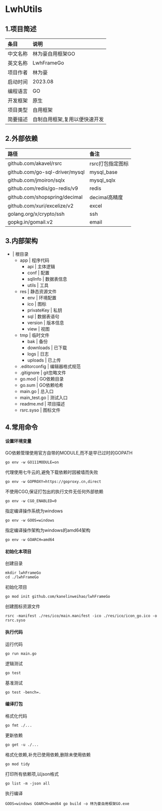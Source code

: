 <!-- README -->
# LwhUtils

## 1.项目简述
| 条目   | 说明 |
|:--|:--|
| 中文名称 | 林为豪自用框架GO |
| 英文名称 | LwhFrameGo |
| 项目作者 | 林为豪 |
| 启动时间 | 2023.08 |
| 编程语言 | GO |
| 开发框架 | 原生 |
| 项目类型 | 自用框架 |
| 简要描述 | 自制自用框架,复用以便快速开发 |

## 2.外部依赖

| 路径 | 备注         |
| :-- |:-----------|
| github.com/akavel/rsrc | rsrc打包指定图标 |
| github.com/go-sql-driver/mysql | mysql_base |
| github.com/jmoiron/sqlx | mysql_sqlx |
| github.com/redis/go-redis/v9 | redis      |
| github.com/shopspring/decimal | decimal高精度 |
| github.com/xuri/excelize/v2 | excel      |
| golang.org/x/crypto/ssh | ssh        |
| gopkg.in/gomail.v2 | email      |

## 3.内部架构
- | 根目录
    - app | 程序代码
        - api | 主体逻辑
        - conf | 配置
        - sqlInfo | 数据表信息
        - utils | 工具
    - res | 静态资源文件
        - env | 环境配置
        - ico | 图标
        - privateKey | 私钥
        - sql | 数据表语句
        - version | 版本信息
        - view | 视图
    - tmp | 临时文件
        - bak | 备份
        - downloads | 已下载
        - logs | 日志
        - uploads | 已上传
    - .editorconfig | 编辑器格式规范
    - .gitignore | git忽略文件
    - go.mod | GO依赖目录
    - go.sum | GO依赖哈希
    - main.go | 总入口
    - main_test.go | 测试入口
    - readme.md | 项目描述
    - rsrc.syso | 图标文件

## 4.常用命令
#### 设置环境变量
GO依赖管理使用官方自带的MODULE,而不是早已过时的GOPATH
```
go env -w GO111MODULE=on
```
代理使用七牛云的,避免下载依赖时因被墙而失败
```
go env -w GOPROXY=https://goproxy.cn,direct
```
不使用CGO,保证打包出的执行文件无任何外部依赖
```
go env -w CGO_ENABLED=0
```
指定编译操作系统为windows
```
go env -w GOOS=windows
```
指定编译操作架构为windows的amd64架构
```
go env -w GOARCH=amd64
```

#### 初始化本项目
创建目录
```
mkdir lwhFrameGo
cd ./lwhFrameGo
```
初始化项目
```
go mod init github.com/kanelinweihao/lwhFrameGo
```
创建图标资源文件
```
rsrc -manifest ./res/ico/main.manifest -ico ./res/ico/icon_go.ico -o rsrc.syso
```

#### 执行代码
运行代码
```
go run main.go
```
逻辑测试
```
go test
```
基准测试
```
go test -bench=.
```

#### 编译打包
格式化代码
```
go fmt ./...
```
更新依赖
```
go get -u ./...
```
格式化依赖,补充已使用依赖,删除未使用依赖
```
go mod tidy
```
打印所有依赖项,以json格式
```
go list -m -json all
```
执行编译
```
GOOS=windows GOARCH=amd64 go build -o 林为豪自用框架GO.exe
```
